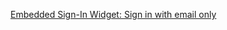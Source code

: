 [Embedded Sign-In Widget: Sign in with email only](/docs/guides/pwd-optional-widget-sign-in-email/react/main/)
